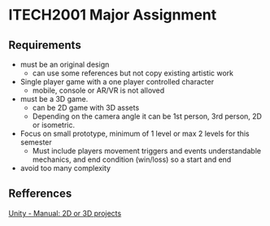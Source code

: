 # ITECH2001 Major Assignment

## Requirements

- must be an original design
  - can use some references but not copy existing artistic work
- Single player game with a one player controlled character
  - mobile, console or AR/VR is not alloved
- must be a 3D game.
  - can be 2D game with 3D assets
  - Depending on the camera angle it can be 1st person, 3rd person, 2D or isometric.
- Focus on small prototype, minimum of 1 level or max 2 levels for this semester
  - Must include players movement triggers and events understandable mechanics, and end condition (win/loss) so a start and end
- avoid too many complexity

## Refferences

[Unity - Manual: 2D or 3D projects](https://docs.unity3d.com/Manual/2Dor3D.html)